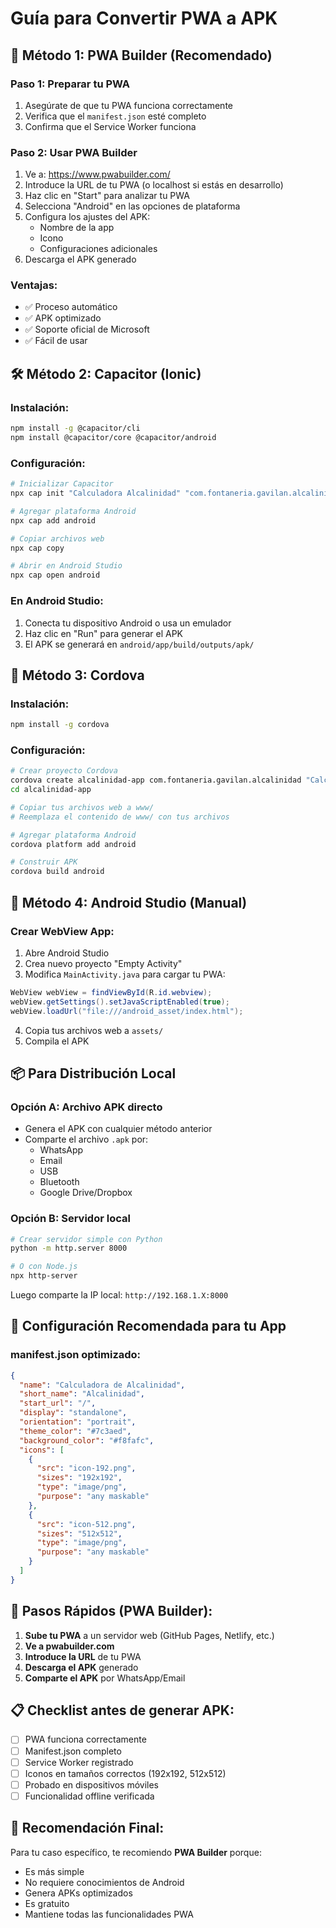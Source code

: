 # Guía para Convertir PWA a APK

## 🚀 Método 1: PWA Builder (Recomendado)

### Paso 1: Preparar tu PWA
1. Asegúrate de que tu PWA funciona correctamente
2. Verifica que el `manifest.json` esté completo
3. Confirma que el Service Worker funciona

### Paso 2: Usar PWA Builder
1. Ve a: https://www.pwabuilder.com/
2. Introduce la URL de tu PWA (o localhost si estás en desarrollo)
3. Haz clic en "Start" para analizar tu PWA
4. Selecciona "Android" en las opciones de plataforma
5. Configura los ajustes del APK:
   - Nombre de la app
   - Icono
   - Configuraciones adicionales
6. Descarga el APK generado

### Ventajas:
- ✅ Proceso automático
- ✅ APK optimizado
- ✅ Soporte oficial de Microsoft
- ✅ Fácil de usar

## 🛠️ Método 2: Capacitor (Ionic)

### Instalación:
```bash
npm install -g @capacitor/cli
npm install @capacitor/core @capacitor/android
```

### Configuración:
```bash
# Inicializar Capacitor
npx cap init "Calculadora Alcalinidad" "com.fontaneria.gavilan.alcalinidad"

# Agregar plataforma Android
npx cap add android

# Copiar archivos web
npx cap copy

# Abrir en Android Studio
npx cap open android
```

### En Android Studio:
1. Conecta tu dispositivo Android o usa un emulador
2. Haz clic en "Run" para generar el APK
3. El APK se generará en `android/app/build/outputs/apk/`

## 📱 Método 3: Cordova

### Instalación:
```bash
npm install -g cordova
```

### Configuración:
```bash
# Crear proyecto Cordova
cordova create alcalinidad-app com.fontaneria.gavilan.alcalinidad "Calculadora Alcalinidad"
cd alcalinidad-app

# Copiar tus archivos web a www/
# Reemplaza el contenido de www/ con tus archivos

# Agregar plataforma Android
cordova platform add android

# Construir APK
cordova build android
```

## 🔧 Método 4: Android Studio (Manual)

### Crear WebView App:
1. Abre Android Studio
2. Crea nuevo proyecto "Empty Activity"
3. Modifica `MainActivity.java` para cargar tu PWA:

```java
WebView webView = findViewById(R.id.webview);
webView.getSettings().setJavaScriptEnabled(true);
webView.loadUrl("file:///android_asset/index.html");
```

4. Copia tus archivos web a `assets/`
5. Compila el APK

## 📦 Para Distribución Local

### Opción A: Archivo APK directo
- Genera el APK con cualquier método anterior
- Comparte el archivo `.apk` por:
  - WhatsApp
  - Email
  - USB
  - Bluetooth
  - Google Drive/Dropbox

### Opción B: Servidor local
```bash
# Crear servidor simple con Python
python -m http.server 8000

# O con Node.js
npx http-server
```

Luego comparte la IP local: `http://192.168.1.X:8000`

## 🎯 Configuración Recomendada para tu App

### manifest.json optimizado:
```json
{
  "name": "Calculadora de Alcalinidad",
  "short_name": "Alcalinidad",
  "start_url": "/",
  "display": "standalone",
  "orientation": "portrait",
  "theme_color": "#7c3aed",
  "background_color": "#f8fafc",
  "icons": [
    {
      "src": "icon-192.png",
      "sizes": "192x192",
      "type": "image/png",
      "purpose": "any maskable"
    },
    {
      "src": "icon-512.png", 
      "sizes": "512x512",
      "type": "image/png",
      "purpose": "any maskable"
    }
  ]
}
```

## 🚀 Pasos Rápidos (PWA Builder):

1. **Sube tu PWA** a un servidor web (GitHub Pages, Netlify, etc.)
2. **Ve a pwabuilder.com**
3. **Introduce la URL** de tu PWA
4. **Descarga el APK** generado
5. **Comparte el APK** por WhatsApp/Email

## 📋 Checklist antes de generar APK:

- [ ] PWA funciona correctamente
- [ ] Manifest.json completo
- [ ] Service Worker registrado
- [ ] Iconos en tamaños correctos (192x192, 512x512)
- [ ] Probado en dispositivos móviles
- [ ] Funcionalidad offline verificada

## 🎯 Recomendación Final:

Para tu caso específico, te recomiendo **PWA Builder** porque:
- Es más simple
- No requiere conocimientos de Android
- Genera APKs optimizados
- Es gratuito
- Mantiene todas las funcionalidades PWA